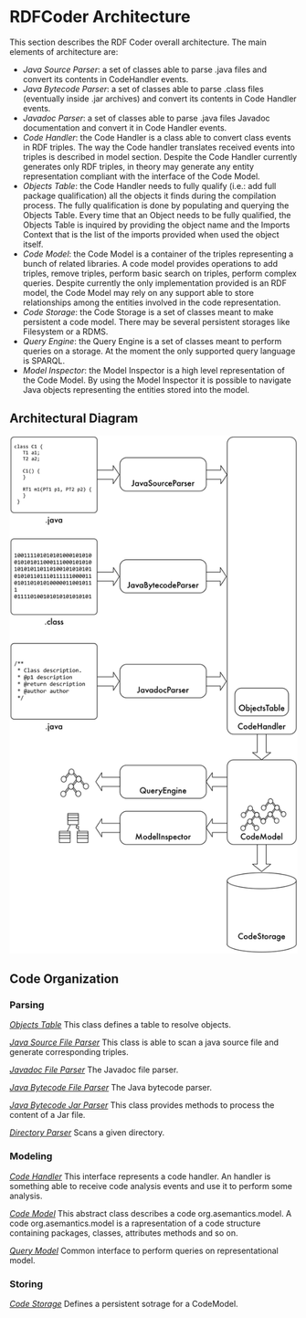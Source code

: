 # RDFCoder Architecture

This section describes the RDF Coder overall architecture. The main elements of architecture are:
- *Java Source Parser*: a set of classes able to parse .java files and convert its contents in CodeHandler events.
- *Java Bytecode Parser*: a set of classes able to parse .class files (eventually inside .jar archives) and convert its contents in Code Handler events.
- *Javadoc Parser*: a set of classes able to parse .java files Javadoc documentation and convert it in Code Handler events.
- *Code Handler*: the Code Handler is a class able to convert class events in RDF triples. 
The way the Code handler translates received events into triples is described in model section. Despite the Code Handler currently generates only RDF triples, in theory may generate any entity representation compliant with the interface of the Code Model.
- *Objects Table*: the Code Handler needs to fully qualify (i.e.: add full package qualification) all the objects it finds during the compilation process. 
The fully qualification is done by populating and querying the Objects Table. Every time that an Object needs to be fully qualified, the Objects Table is inquired by providing the object name and the Imports Context that is the list of the imports provided when used the object itself.
- *Code Model*: the Code Model is a container of the triples representing a bunch of related libraries. 
A code model provides operations to add triples, remove triples, perform basic search on triples, perform complex queries. 
Despite currently the only implementation provided is an RDF model, the Code Model may rely on any support able to store relationships among the entities involved in the code representation.
- *Code Storage*: the Code Storage is a set of classes meant to make persistent a code model. 
There may be several persistent storages like Filesystem or a RDMS.
- *Query Engine*: the Query Engine is a set of classes meant to perform queries on a storage. 
At the moment the only supported query language is SPARQL.
- *Model Inspector*: the Model Inspector is a high level representation of the Code Model. 
By using the Model Inspector it is possible to navigate Java objects representing the entities stored into the model.

## Architectural Diagram

![Architectural Diagram](rdf_coder_architecture.jpg)

## Code Organization

### Parsing
[*Objects Table*](../javadoc/com/asemantics/rdfcoder/sourceparse/ObjectsTable.html)
This class defines a table to resolve objects.

[*Java Source File Parser*](../javadoc/com/asemantics/rdfcoder/sourceparse/JavaSourceFileParser.html)
This class is able to scan a java source file and generate corresponding triples.

[*Javadoc File Parser*](../javadoc/com/asemantics/rdfcoder/sourceparse/JavadocFileParser.html)
The Javadoc file parser.

[*Java Bytecode File Parser*](../javadoc/com/asemantics/rdfcoder/sourceparse/JavaBytecodeFileParser.html)
The Java bytecode parser.

[*Java Bytecode Jar Parser*](../javadoc/com/asemantics/rdfcoder/sourceparse/JavaBytecodeJarParser.html)
This class provides methods to process the content of a Jar file.

[*Directory Parser*](../javadoc/com/asemantics/rdfcoder/sourceparse/DirectoryParser.html)
Scans a given directory.

### Modeling

[*Code Handler*](../javadoc/com/asemantics/rdfcoder/model/CodeHandler.html)
This interface represents a code handler. An handler is something able to receive code analysis events and use it to perform some analysis.

[*Code Model*](../javadoc/com/asemantics/rdfcoder/model/CodeModel.html)
This abstract class describes a code org.asemantics.model. A code org.asemantics.model is a rapresentation of a code structure containing packages, classes, attributes methods and so on.

[*Query Model*](../javadoc/com/asemantics/rdfcoder/model/QueryModel.html)
Common interface to perform queries on representational model.

### Storing
[*Code Storage*](../javadoc/com/asemantics/rdfcoder/storage/CodeStorage.html)
Defines a persistent sotrage for a CodeModel.
